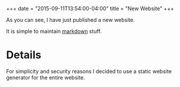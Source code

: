 +++
date = "2015-09-11T13:54:00-04:00"
title = "New Website"
+++

As you can see, I have just published a  new website.

It is simple to maintain [markdown] stuff.

[markdown]: https://github.com/adam-p/markdown-here/wiki/Markdown-Cheatsheet
<!--more-->

# Details
For simplicity and security reasons I decided to use a static website generator
for the entire website.

